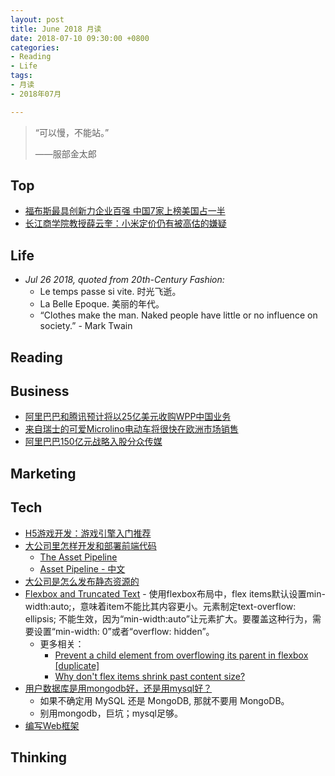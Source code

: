 ```yaml
---
layout: post
title: June 2018 月读
date: 2018-07-10 09:30:00 +0800
categories:
- Reading
- Life
tags:
- 月读
- 2018年07月

---
```


<blockquote class="blockquote-center">
<p>“可以慢，不能站。”</p>
<p>——服部金太郎</p>
</blockquote>

## Top

- [福布斯最具创新力企业百强 中国7家上榜美国占一半](https://www.cnbeta.com/articles/tech/731663.htm)
- [长江商学院教授薛云奎：小米定价仍有被高估的嫌疑](https://m.cnbeta.com/view/749449.htm)



## Life

- *Jul 26 2018, quoted from 20th-Century Fashion:*
	- Le temps passe si vite. 时光飞逝。
	- La Belle Epoque. 美丽的年代。
	- “Clothes make the man. Naked people have little or no influence on society.” - Mark Twain


## Reading



## Business

- [阿里巴巴和腾讯预计将以25亿美元收购WPP中国业务](https://m.cnbeta.com/view/749365.htm)
- [来自瑞士的可爱Microlino电动车将很快在欧洲市场销售](https://m.cnbeta.com/view/749267.htm)
- [阿里巴巴150亿元战略入股分众传媒](http://tech.sina.com.cn/i/2018-07-18/doc-ihfnsvza2619778.shtml)

## Marketing


## Tech

- [H5游戏开发：游戏引擎入门推荐](https://aotu.io/notes/2017/12/27/h5-game-engine-recommend/)
- [大公司里怎样开发和部署前端代码](https://github.com/fouber/blog/issues/6)
	- [The Asset Pipeline](http://guides.rubyonrails.org/asset_pipeline.html)
	- [Asset Pipeline - 中文](https://ruby-china.github.io/rails-guides/v4.1/asset_pipeline.html)
- [大公司是怎么发布静态资源的](https://segmentfault.com/a/1190000007122250)
- [Flexbox and Truncated Text](https://css-tricks.com/flexbox-truncated-text/) - 使用flexbox布局中，flex items默认设置min-width:auto;，意味着item不能比其内容更小。元素制定text-overflow: ellipsis; 不能生效，因为“min-width:auto”让元素扩大。要覆盖这种行为，需要设置“min-width: 0”或者“overflow: hidden”。
	- 更多相关：
		- [Prevent a child element from overflowing its parent in flexbox [duplicate]](https://stackoverflow.com/questions/43809612/prevent-a-child-element-from-overflowing-its-parent-in-flexbox)
		- [Why don't flex items shrink past content size?](https://stackoverflow.com/questions/36247140/why-dont-flex-items-shrink-past-content-size?noredirect=1&lq=1)
- [用户数据库是用mongodb好，还是用mysql好？](https://www.zhihu.com/question/26095333)
	- 如果不确定用 MySQL 还是 MongoDB, 那就不要用 MongoDB。
	- 别用mongodb，巨坑；mysql足够。
- [编写Web框架](https://www.liaoxuefeng.com/wiki/001374738125095c955c1e6d8bb493182103fac9270762a000/0014023080708565bc89d6ab886481fb25a16cdc3b773f0000)


## Thinking


